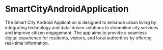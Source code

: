 # SmartCityAndroidApplication
The Smart City Android Application is designed to enhance urban living by integrating technology and data-driven solutions to streamline city services and improve citizen engagement. The app aims to provide a seamless digital experience for residents, visitors, and local authorities by offering real-time information.
